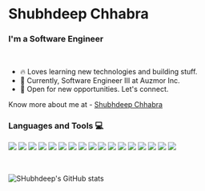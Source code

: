 # Shubhdeep Chhabra
### I'm a Software Engineer
<br />

- 🔥 Loves learning new technologies and building stuff.
- 💎 Currently, Software Engineer III at Auzmor Inc.
- 🚀 Open for new opportunities. Let's connect.


Know more about me at - [Shubhdeep Chhabra](https://www.shubhdeepchhabra.in)
<br />

### Languages and Tools 💻
 
![](https://img.shields.io/badge/React-20232A?style=flat&logo=react&logoColor=61DAFB)
![](https://img.shields.io/badge/Next.js-20272B?style=flat&logo=next.js&logoColor=white)
![](https://img.shields.io/badge/JavaScript-F7DF1E?style=flat&logo=javascript&logoColor=black)
![](https://img.shields.io/badge/HTML-239120?style=flat&logo=html5&logoColor=white)
![](https://img.shields.io/badge/CSS-239120?&style=flat&logo=css3&logoColor=white)
![](https://img.shields.io/badge/TypeScript-007ACC?style=flat&logo=typescript&logoColor=white)
![](https://img.shields.io/badge/Node.js-43853D?flat&logo=node.js&logoColor=white)
![](https://img.shields.io/badge/Express.js-404D59?style=flat)
![](https://img.shields.io/badge/MySQL-00000F?style=flat&logo=mysql&logoColor=white)
![](https://img.shields.io/badge/MongoDB-4EA94B?style=flat&logo=mongodb&logoColor=white)
![](https://img.shields.io/badge/StyledComponents-4E105B?style=flat&logo=styled-components&logoColor=white)
![](https://img.shields.io/badge/React_Router-CA4245?style=flat&logo=react-router&logoColor=white)
![](https://img.shields.io/badge/eslint-3A33D1?style=flat&logo=eslint&logoColor=white)
![](https://img.shields.io/badge/prettier-1A2C34?style=flat&logo=prettier&logoColor=F7BA3E)
![](https://img.shields.io/badge/Python-14354C?style=flat&logo=python&logoColor=white)
![](https://img.shields.io/badge/Java-ED8B00?style=flat&logo=openjdk&logoColor=white)
![](https://img.shields.io/badge/Go-00ADD8?style=flat&logo=go&logoColor=white)


<br />

![SHubhdeep's GitHub stats](https://github-readme-stats.vercel.app/api?username=shubhdeep12\&rank_icon=percentile)
